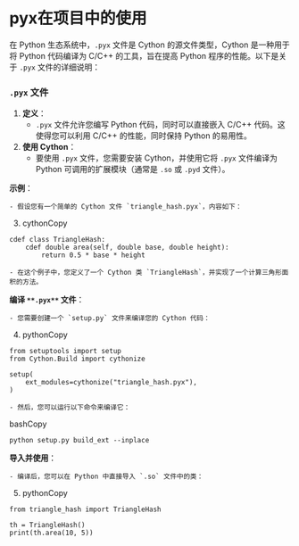 # pyx在项目中的使用
在 Python 生态系统中，`.pyx` 文件是 Cython 的源文件类型，Cython 是一种用于将 Python 代码编译为 C/C++ 的工具，旨在提高 Python 程序的性能。以下是关于 `.pyx` 文件的详细说明：

### `.pyx` 文件
1. **定义**：
    - `.pyx` 文件允许您编写 Python 代码，同时可以直接嵌入 C/C++ 代码。这使得您可以利用 C/C++ 的性能，同时保持 Python 的易用性。
2. **使用 Cython**：
    - 要使用 `.pyx` 文件，您需要安装 Cython，并使用它将 `.pyx` 文件编译为 Python 可调用的扩展模块（通常是 `.so` 或 `.pyd` 文件）。

**示例**：

    - 假设您有一个简单的 Cython 文件 `triangle_hash.pyx`，内容如下：
3. cythonCopy

```plain
cdef class TriangleHash:
    cdef double area(self, double base, double height):
        return 0.5 * base * height
```

    - 在这个例子中，您定义了一个 Cython 类 `TriangleHash`，并实现了一个计算三角形面积的方法。

**编译 **`**.pyx**`** 文件**：

    - 您需要创建一个 `setup.py` 文件来编译您的 Cython 代码：
4. pythonCopy

```plain
from setuptools import setup
from Cython.Build import cythonize

setup(
    ext_modules=cythonize("triangle_hash.pyx"),
)
```

    - 然后，您可以运行以下命令来编译它：

bashCopy

```plain
python setup.py build_ext --inplace
```

**导入并使用**：

    - 编译后，您可以在 Python 中直接导入 `.so` 文件中的类：
5. pythonCopy

```plain
from triangle_hash import TriangleHash

th = TriangleHash()
print(th.area(10, 5))
```

